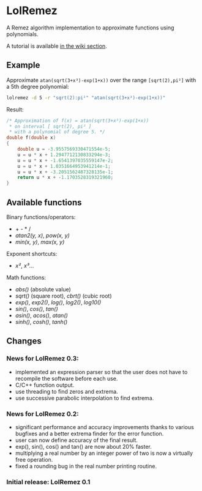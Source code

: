 # LolRemez

A Remez algorithm implementation to approximate functions using polynomials.

A tutorial is available [in the wiki section](https://github.com/samhocevar/lolremez/wiki).

## Example

Approximate `atan(sqrt(3+x³)-exp(1+x))` over the range `[sqrt(2),pi²]` with a 5th degree polynomial:

```sh
lolremez -d 5 -r "sqrt(2):pi²" "atan(sqrt(3+x³)-exp(1+x))"
```

Result:

```c++
/* Approximation of f(x) = atan(sqrt(3+x³)-exp(1+x))
 * on interval [ sqrt(2), pi² ]
 * with a polynomial of degree 5. */
double f(double x)
{
    double u = -3.9557569330471554e-5;
    u = u * x + 1.2947712130833294e-3;
    u = u * x + -1.6541397035559147e-2;
    u = u * x + 1.0351664953941214e-1;
    u = u * x + -3.2051562487328135e-1;
    return u * x + -1.1703528319321960;
}
```

## Available functions

Binary functions/operators:

 - \+ \- \* /
 - *atan2(y, x)*, *pow(x, y)*
 - *min(x, y)*, *max(x, y)*

Exponent shortcuts:

 - *x²*, *x³*…

Math functions:

 - *abs()* (absolute value)
 - *sqrt()* (square root), *cbrt()* (cubic root)
 - *exp()*, *exp2()*, *log()*, *log2()*, *log10()*
 - *sin()*, *cos()*, *tan()*
 - *asin()*, *acos()*, *atan()*
 - *sinh()*, *cosh()*, *tanh()*

## Changes

### News for LolRemez 0.3:

 - implemented an expression parser so that the user does not have to
   recompile the software before each use.
 - C/C++ function output.
 - use threading to find zeros and extrema.
 - use successive parabolic interpolation to find extrema.

### News for LolRemez 0.2:

 - significant performance and accuracy improvements thanks to various
   bugfixes and a better extrema finder for the error function.
 - user can now define accuracy of the final result.
 - exp(), sin(), cos() and tan() are now about 20% faster.
 - multiplying a real number by an integer power of two is now a virtually
   free operation.
 - fixed a rounding bug in the real number printing routine.

### Initial release: LolRemez 0.1


